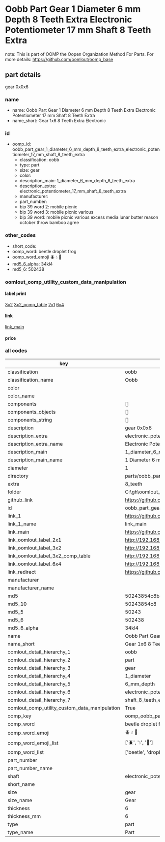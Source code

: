 # Oobb Part Gear 1 Diameter 6 mm Depth 8 Teeth Extra Electronic Potentiometer 17 mm Shaft 8 Teeth Extra  

note: This is part of OOMP the Oopen Organization Method For Parts. For more details: https://github.com/oomlout/oomp_base

##  part details
  



gear 0x0x6



### name
* name: Oobb Part Gear 1 Diameter 6 mm Depth 8 Teeth Extra Electronic Potentiometer 17 mm Shaft 8 Teeth Extra
* name_short: Gear 1x6 8 Teeth Extra Electronic
### id
* oomp_id: oobb_part_gear_1_diameter_6_mm_depth_8_teeth_extra_electronic_potentiometer_17_mm_shaft_8_teeth_extra
  * classification: oobb
  * type: part
  * size: gear
  * color: 
  * description_main: 1_diameter_6_mm_depth_8_teeth_extra
  * description_extra: electronic_potentiometer_17_mm_shaft_8_teeth_extra
  * manufacturer: 
  * part_number: 
  * bip 39 word 2: mobile picnic
  * bip 39 word 3: mobile picnic various
  * bip 39 word: mobile picnic various excess media lunar butter reason october throw bamboo agree

### other_codes
* short_code: 
* oomp_word: beetle droplet frog
* oomp_word_emoji :beetle: :droplet: :frog:
* md5_6_alpha: 34kl4
* md5_6: 502438






### oomlout_oomp_utility_custom_data_manipulation
#### label print
[3x2](http://192.168.1.245:1112/?label=oomp%2034kl4)
[3x2_oomp_table](http://192.168.1.108:1112/?label=oomp%2034kl4)
[2x1](http://192.168.1.242:1112/?label=oomp%2034kl4)
[6x4](http://192.168.1.55:1112/?label=oomp%2034kl4)    

#### link

[link_main](https://github.com/oomlout/oomlout_oobb_version_4_generated_parts/tree/main/navigation_oomp/oobb/part/gear/1_diameter_6_mm_depth_8_teeth_extra/electronic_potentiometer_17_mm_shaft_8_teeth_extra/part)                              

#### price







### all codes 
| key | value |  
| --- | --- |  
| classification | oobb |  
| classification_name | Oobb |  
| color |  |  
| color_name |  |  
| components | [] |  
| components_objects | [] |  
| components_string | [] |  
| description | gear 0x0x6 |  
| description_extra | electronic_potentiometer_17_mm_shaft_8_teeth_extra |  
| description_extra_name | Electronic Potentiometer 17 mm Shaft 8 Teeth Extra |  
| description_main | 1_diameter_6_mm_depth_8_teeth_extra |  
| description_main_name | 1 Diameter 6 mm Depth 8 Teeth Extra |  
| diameter | 1 |  
| directory | parts/oobb_part_gear_1_diameter_6_mm_depth_8_teeth_extra_electronic_potentiometer_17_mm_shaft_8_teeth_extra |  
| extra | 8_teeth |  
| folder | C:\gh\oomlout_oobb_version_4_generated_parts\parts\oobb_part_gear_1_diameter_6_mm_depth_8_teeth_extra_electronic_potentiometer_17_mm_shaft_8_teeth_extra |  
| github_link | https://github.com/oomlout/oomlout_oomp_part_src/tree/main/parts/oobb_part_gear_1_diameter_6_mm_depth_8_teeth_extra_electronic_potentiometer_17_mm_shaft_8_teeth_extra |  
| id | oobb_part_gear_1_diameter_6_mm_depth_8_teeth_extra_electronic_potentiometer_17_mm_shaft_8_teeth_extra |  
| link_1 | https://github.com/oomlout/oomlout_oobb_version_4_generated_parts/tree/main/navigation_oomp/oobb/part/gear/1_diameter_6_mm_depth_8_teeth_extra/electronic_potentiometer_17_mm_shaft_8_teeth_extra/part |  
| link_1_name | link_main |  
| link_main | https://github.com/oomlout/oomlout_oobb_version_4_generated_parts/tree/main/navigation_oomp/oobb/part/gear/1_diameter_6_mm_depth_8_teeth_extra/electronic_potentiometer_17_mm_shaft_8_teeth_extra/part |  
| link_oomlout_label_2x1 | http://192.168.1.242:1112/?label=oomp%2034kl4 |  
| link_oomlout_label_3x2 | http://192.168.1.245:1112/?label=oomp%2034kl4 |  
| link_oomlout_label_3x2_oomp_table | http://192.168.1.108:1112/?label=oomp%2034kl4 |  
| link_oomlout_label_6x4 | http://192.168.1.55:1112/?label=oomp%2034kl4 |  
| link_redirect | https://github.com/oomlout/oomlout_oobb_version_4_generated_parts/tree/main/parts/oobb_gear_01_06_ex_8_teeth_sh_electronic_potentiometer_17_mm |  
| manufacturer |  |  
| manufacturer_name |  |  
| md5 | 50243854c8b303ea144534e9e3290c73 |  
| md5_10 | 50243854c8 |  
| md5_5 | 50243 |  
| md5_6 | 502438 |  
| md5_6_alpha | 34kl4 |  
| name | Oobb Part Gear 1 Diameter 6 mm Depth 8 Teeth Extra Electronic Potentiometer 17 mm Shaft 8 Teeth Extra |  
| name_short | Gear 1x6 8 Teeth Extra Electronic |  
| oomlout_detail_hierarchy_1 | oobb |  
| oomlout_detail_hierarchy_2 | part |  
| oomlout_detail_hierarchy_3 | gear |  
| oomlout_detail_hierarchy_4 | 1_diameter |  
| oomlout_detail_hierarchy_5 | 6_mm_depth |  
| oomlout_detail_hierarchy_6 | electronic_potentiometer_17_mm |  
| oomlout_detail_hierarchy_7 | shaft_8_teeth_extra |  
| oomlout_oomp_utility_custom_data_manipulation | True |  
| oomp_key | oomp_oobb_part_gear_1_diameter_6_mm_depth_8_teeth_extra_electronic_potentiometer_17_mm_shaft_8_teeth_extra |  
| oomp_word | beetle droplet frog |  
| oomp_word_emoji | :beetle: :droplet: :frog: |  
| oomp_word_emoji_list | [':beetle:', ':droplet:', ':frog:'] |  
| oomp_word_list | ['beetle', 'droplet', 'frog'] |  
| part_number |  |  
| part_number_name |  |  
| shaft | electronic_potentiometer_17_mm |  
| short_name |  |  
| size | gear |  
| size_name | Gear |  
| thickness | 6 |  
| thickness_mm | 6 |  
| type | part |  
| type_name | Part |  
